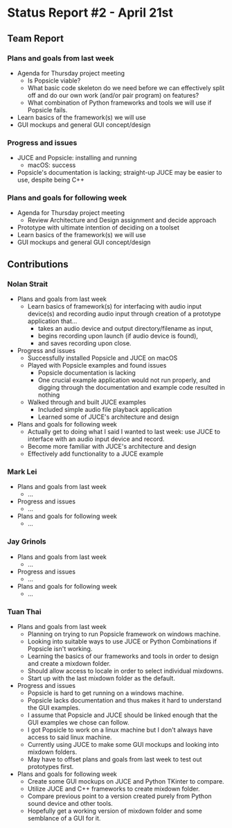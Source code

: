 # Status Report #2 - April 21st

## Team Report


### Plans and goals from last week

*   Agenda for Thursday project meeting
    *   Is Popsicle viable?
    *   What basic code skeleton do we need before we can effectively split off and do our own work (and/or pair program) on features?
    *   What combination of Python frameworks and tools we will use if Popsicle fails.
*   Learn basics of the framework(s) we will use
*   GUI mockups and general GUI concept/design


### Progress and issues

*   JUCE and Popsicle: installing and running
    *   macOS: success
*   Popsicle's documentation is lacking; straight-up JUCE may be easier to use, despite being C++


### Plans and goals for following week

*   Agenda for Thursday project meeting
    *   Review Architecture and Design assignment and decide approach
*   Prototype with ultimate intention of deciding on a toolset
*   Learn basics of the framework(s) we will use
*   GUI mockups and general GUI concept/design



## Contributions


### Nolan Strait

*   Plans and goals from last week
    *   Learn basics of framework(s) for interfacing with audio input device(s) and recording audio input through creation of a prototype application that…
        *   takes an audio device and output directory/filename as input,
        *   begins recording upon launch (if audio device is found),
        *   and saves recording upon close.
*   Progress and issues
    *   Successfully installed Popsicle and JUCE on macOS
    *   Played with Popsicle examples and found issues
        *   Popsicle documentation is lacking
        *   One crucial example application would not run properly, and digging through the documentation and example code resulted in nothing
    *   Walked through and built JUCE examples
        *   Included simple audio file playback application
        *   Learned some of JUCE's architecture and design
*   Plans and goals for following week
    *   Actually get to doing what I said I wanted to last week: use JUCE to interface with an audio input device and record.
    *   Become more familiar with JUCE's architecture and design 
    *   Effectively add functionality to a JUCE example



### Mark Lei

*   Plans and goals from last week
    *   ...
*   Progress and issues
    *   ...
*   Plans and goals for following week
    *   …


### Jay Grinols

*   Plans and goals from last week
    *   ...
*   Progress and issues
    *   ...
*   Plans and goals for following week
    *   …


### Tuan Thai

*   Plans and goals from last week
    *   Planning on trying to run Popsicle framework on windows machine.
    *   Looking into suitable ways to use JUCE or Python Combinations if Popsicle isn't working.
    *   Learning the basics of our frameworks and tools in order to design and create a mixdown folder.
    *   Should allow access to locale in order to select individual mixdowns.
    *   Start up with the last mixdown folder as the default.
*   Progress and issues
    *   Popsicle is hard to get running on a windows machine.
    *   Popsicle lacks documentation and thus makes it hard to understand the GUI examples.
    *   I assume that Popsicle and JUCE should be linked enough that the GUI examples we chose can follow.
    *   I got Popsicle to work on a linux machine but I don't always have access to said linux machine.
    *   Currently using JUCE to make some GUI mockups and looking into mixdown folders.
    *   May have to offset plans and goals from last week to test out prototypes first.
*   Plans and goals for following week
    *   Create some GUI mockups on JUCE and Python TKinter to compare.
    *   Utilize JUCE and C++ frameworks to create mixdown folder.
    *   Compare previous point to a version created purely from Python sound device and other tools.
    *   Hopefully get a working version of mixdown folder and some semblance of a GUI for it.

